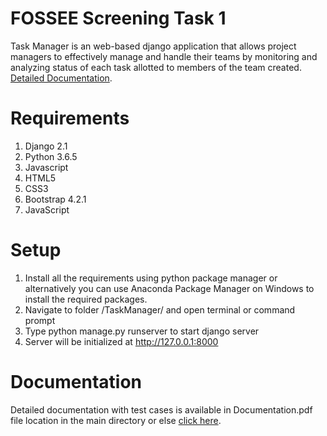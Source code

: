 # FOSSEE Screening Task 1
Task Manager is an web-based django application that allows project managers to effectively manage and handle their teams by monitoring and analyzing status of each task allotted to members of the team created. 
[Detailed Documentation](https://github.com/dakshpokar/fsf_2019_screening_task1/blob/master/Documentation.pdf).

# Requirements
1. Django 2.1
2. Python 3.6.5
3. Javascript
4. HTML5
5. CSS3
6. Bootstrap 4.2.1
7. JavaScript

# Setup
1. Install all the requirements using python package manager or alternatively
you can use Anaconda Package Manager on Windows to install the required
packages.
2. Navigate to folder /TaskManager/ and open terminal or command prompt
3. Type python manage.py runserver to start django server
4. Server will be initialized at http://127.0.0.1:8000

# Documentation
Detailed documentation with test cases is available in Documentation.pdf file location in the main directory or else [click here](https://github.com/dakshpokar/fsf_2019_screening_task1/blob/master/Documentation.pdf).
